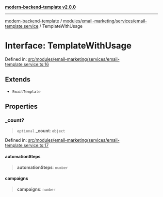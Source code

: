 [**modern-backend-template v2.0.0**](../../../../../README.md)

***

[modern-backend-template](../../../../../modules.md) / [modules/email-marketing/services/email-template.service](../README.md) / TemplateWithUsage

# Interface: TemplateWithUsage

Defined in: [src/modules/email-marketing/services/email-template.service.ts:16](https://github.com/maemreyo/saas-4cus-nodejs/blob/2a5b3f3aa11335dfa561e80e1feabb8e6084261e/src/modules/email-marketing/services/email-template.service.ts#L16)

## Extends

- `EmailTemplate`

## Properties

### \_count?

> `optional` **\_count**: `object`

Defined in: [src/modules/email-marketing/services/email-template.service.ts:17](https://github.com/maemreyo/saas-4cus-nodejs/blob/2a5b3f3aa11335dfa561e80e1feabb8e6084261e/src/modules/email-marketing/services/email-template.service.ts#L17)

#### automationSteps

> **automationSteps**: `number`

#### campaigns

> **campaigns**: `number`
